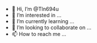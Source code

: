 - 👋 Hi, I’m @Tln694u
- 👀 I’m interested in ...
- 🌱 I’m currently learning ...
- 💞️ I’m looking to collaborate on ...
- 📫 How to reach me ...

<!---
Tln694u/Tln694u is a ✨ special ✨ repository because its `README.md` (this file) appears on your GitHub profile.
You can click the Preview link to take a look at your changes.
--->
